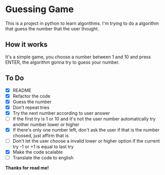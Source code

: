 # Guessing Game

This is a project in python to learn algorithms. I'm trying to do a algorithm that guess the number that the user thought.

## How it works

It's a simple game, you choose a number between 1 and 10 and press ENTER, the algorithm gonna try to guess your number.

## To Do

- [x] README
- [x] Refactor the code
- [x] Guess the number
- [x] Don't repeat tries
- [x] Try the next number according to user answer
- [ ] If the first try is 1 or 10 and it's not the user number automatically try another number lower or higher 
- [x] If there's only one number left, don't ask the user if that is the number choosed, just affirm that is
- [ ] Don't let the user choose a invalid lower or higher option if the current try -1 or +1 is equal to last try
- [x] Make the code scalable
- [ ] Translate the code to english

**Thanks for read me!**
